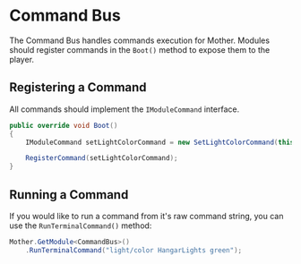 # Command Bus

The Command Bus handles commands execution for Mother.  Modules should register commands in the `Boot()` method to expose them to the player.

## Registering a Command

All commands should implement the `IModuleCommand` interface.

```csharp title="LightModule.cs"
public override void Boot()
{
    IModuleCommand setLightColorCommand = new SetLightColorCommand(this);

    RegisterCommand(setLightColorCommand);
}
```

## Running a Command

If you would like to run a command from it's raw command string, you can use the `RunTerminalCommand()` method:

```csharp title="LightModule.cs"
Mother.GetModule<CommandBus>()
    .RunTerminalCommand("light/color HangarLights green");
```
